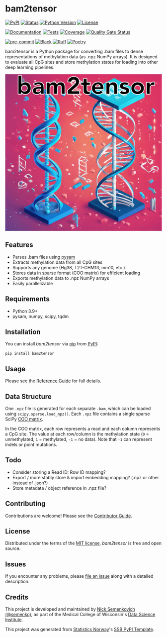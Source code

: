 # bam2tensor

[![PyPI](https://img.shields.io/pypi/v/bam2tensor.svg)][pypi status]
[![Status](https://img.shields.io/pypi/status/bam2tensor.svg)][pypi status]
[![Python Version](https://img.shields.io/pypi/pyversions/bam2tensor)][pypi status]
[![License](https://img.shields.io/pypi/l/bam2tensor)][license]

[![Documentation](https://github.com/mcwdsi/bam2tensor/actions/workflows/docs.yml/badge.svg)][documentation]
[![Tests](https://github.com/mcwdsi/bam2tensor/actions/workflows/tests.yml/badge.svg)][tests]
[![Coverage](https://sonarcloud.io/api/project_badges/measure?project=mcwdsi_bam2tensor&metric=coverage)][sonarcov]
[![Quality Gate Status](https://sonarcloud.io/api/project_badges/measure?project=mcwdsi_bam2tensor&metric=alert_status)][sonarquality]

[![pre-commit](https://img.shields.io/badge/pre--commit-enabled-brightgreen?logo=pre-commit&logoColor=white)][pre-commit]
[![Black](https://img.shields.io/badge/code%20style-black-000000.svg)][black]
[![Ruff](https://img.shields.io/endpoint?url=https://raw.githubusercontent.com/astral-sh/ruff/main/assets/badge/v2.json)](https://github.com/astral-sh/ruff)
[![Poetry](https://img.shields.io/endpoint?url=https://python-poetry.org/badge/v0.json)][poetry]

[pypi status]: https://pypi.org/project/bam2tensor/
[documentation]: https://mcwdsi.github.io/bam2tensor
[tests]: https://github.com/mcwdsi/bam2tensor/actions?workflow=Tests

[sonarcov]: https://sonarcloud.io/summary/overall?id=mcwdsi_bam2tensor
[sonarquality]: https://sonarcloud.io/summary/overall?id=mcwdsi_bam2tensor
[pre-commit]: https://github.com/pre-commit/pre-commit
[black]: https://github.com/psf/black
[poetry]: https://python-poetry.org/

bam2tensor is a Python package for converting .bam files to dense representations of methylation data (as .npz NumPy arrays). It is designed to evaluate all CpG sites and store methylation states for loading into other deep learning pipelines.

![bam2tensor logo](https://raw.githubusercontent.com/mcwdsi/bam2tensor/main/docs/logo/bam2tensor-logo.png)


## Features
- Parses .bam files using [pysam](https://github.com/pysam-developers/pysam)
- Extracts methylation data from all CpG sites
- Supports any genome (Hg38, T2T-CHM13, mm10, etc.)
- Stores data in sparse format (COO matrix) for efficient loading
- Exports methylation data to .npz NumPy arrays
- Easily parallelizable

## Requirements

- Python 3.9+
- pysam, numpy, scipy, tqdm

## Installation

You can install _bam2tensor_ via [pip] from [PyPI]:

```console
pip install bam2tensor
```

## Usage

Please see the [Reference Guide] for full details.

## Data Structure

One `.npz` file is generated for each separate `.bam`, which can be loaded using `scipy.sparse.load_npz()`. Each `.npz` file contains a single sparse SciPy [COO matrix].

In the COO matrix, each row represents a read and each column represents a CpG site. The value at each row/column is the methylation state (`0` = unmethylated, `1` = methylated, `-1` = no data). Note that `-1` can represent indels or point mutations.

## Todo
- Consider storing a Read ID: Row ID mapping?
- Export / more stably store & import embedding mapping? (.npz or other instead of .json?)
- Store metadata / object reference in .npz file?

## Contributing

Contributions are welcome! Please see the [Contributor Guide].

## License

Distributed under the terms of the [MIT license][license],
_bam2tensor_ is free and open source.

## Issues

If you encounter any problems,
please [file an issue] along with a detailed description.

## Credits

This project is developed and maintained by [Nick Semenkovich (@semenko)], as part of the Medical College of Wisconsin's [Data Science Institute].

This project was generated from [Statistics Norway]'s [SSB PyPI Template].

[Nick Semenkovich (@semenko)]: https://nick.semenkovich.com/
[Data Science Institute]: https://www.mcw.edu/departments/data-science-institute
[statistics norway]: https://www.ssb.no/en
[pypi]: https://pypi.org/
[ssb pypi template]: https://github.com/statisticsnorway/ssb-pypitemplate
[file an issue]: https://github.com/mcwdsi/bam2tensor/issues
[pip]: https://pip.pypa.io/
[COO matrix]: https://docs.scipy.org/doc/scipy/reference/generated/scipy.sparse.coo_matrix.html

<!-- github-only -->

[license]: https://github.com/mcwdsi/bam2tensor/blob/main/LICENSE
[contributor guide]: https://github.com/mcwdsi/bam2tensor/blob/main/CONTRIBUTING.md
[reference guide]: https://mcwdsi.github.io/bam2tensor/reference.html
